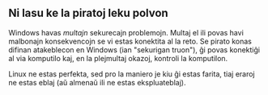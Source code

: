 <?php require("../../entete.php");?> <?php require("../../base.php");?> <?php require("../../fonctions.php");?>

<div id="corps">

<h2>Ni lasu ke la piratoj leku polvon</h2>

<p>Windows havas <i>multajn</i> sekurecajn problemojn. Multaj el ili povas havi malbonajn konsekvencojn se vi estas konektita al la reto. Se pirato konas difinan atakeblecon en Windows (ian "sekurigan truon"), ĝi povas konektiĝi al via komputilo kaj, en la plejmultaj okazoj, kontroli la komputilon.</p>

<p>Linux ne estas perfekta, sed pro la maniero je kiu ĝi estas farita, tiaj eraroj ne estas eblaj (aŭ almenaŭ ili ne estas ekspluateblaj).</p>

</div>


